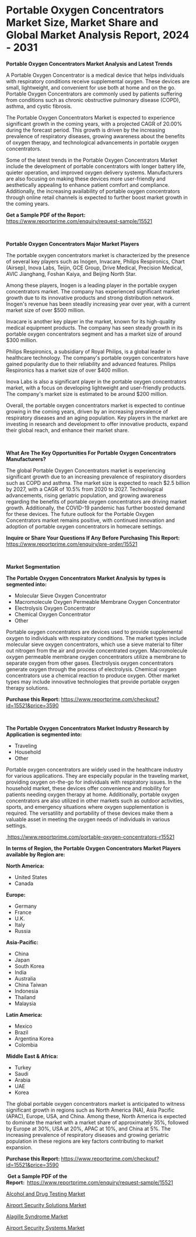 <p><h1>Portable Oxygen Concentrators Market Size, Market Share and Global Market Analysis Report, 2024 - 2031</h1></p><p><strong>Portable Oxygen Concentrators Market Analysis and Latest Trends</strong></p>
<p><p>A Portable Oxygen Concentrator is a medical device that helps individuals with respiratory conditions receive supplemental oxygen. These devices are small, lightweight, and convenient for use both at home and on the go. Portable Oxygen Concentrators are commonly used by patients suffering from conditions such as chronic obstructive pulmonary disease (COPD), asthma, and cystic fibrosis.</p><p>The Portable Oxygen Concentrators Market is expected to experience significant growth in the coming years, with a projected CAGR of 20.00% during the forecast period. This growth is driven by the increasing prevalence of respiratory diseases, growing awareness about the benefits of oxygen therapy, and technological advancements in portable oxygen concentrators. </p><p>Some of the latest trends in the Portable Oxygen Concentrators Market include the development of portable concentrators with longer battery life, quieter operation, and improved oxygen delivery systems. Manufacturers are also focusing on making these devices more user-friendly and aesthetically appealing to enhance patient comfort and compliance. Additionally, the increasing availability of portable oxygen concentrators through online retail channels is expected to further boost market growth in the coming years.</p></p>
<p><strong>Get a Sample PDF of the Report:&nbsp;</strong> <a href="https://www.reportprime.com/enquiry/request-sample/15521">https://www.reportprime.com/enquiry/request-sample/15521</a></p>
<p>&nbsp;</p>
<p><strong>Portable Oxygen Concentrators Major Market Players</strong></p>
<p><p>The portable oxygen concentrators market is characterized by the presence of several key players such as Inogen, Invacare, Philips Respironics, Chart (Airsep), Inova Labs, Teijin, GCE Group, Drive Medical, Precision Medical, AVIC Jianghang, Foshan Kaiya, and Beijing North Star. </p><p>Among these players, Inogen is a leading player in the portable oxygen concentrators market. The company has experienced significant market growth due to its innovative products and strong distribution network. Inogen's revenue has been steadily increasing year over year, with a current market size of over $500 million.</p><p>Invacare is another key player in the market, known for its high-quality medical equipment products. The company has seen steady growth in its portable oxygen concentrators segment and has a market size of around $300 million.</p><p>Philips Respironics, a subsidiary of Royal Philips, is a global leader in healthcare technology. The company's portable oxygen concentrators have gained popularity due to their reliability and advanced features. Philips Respironics has a market size of over $400 million.</p><p>Inova Labs is also a significant player in the portable oxygen concentrators market, with a focus on developing lightweight and user-friendly products. The company's market size is estimated to be around $200 million.</p><p>Overall, the portable oxygen concentrators market is expected to continue growing in the coming years, driven by an increasing prevalence of respiratory diseases and an aging population. Key players in the market are investing in research and development to offer innovative products, expand their global reach, and enhance their market share.</p></p>
<p>&nbsp;</p>
<p><strong>What Are The Key Opportunities For Portable Oxygen Concentrators Manufacturers?</strong></p>
<p><p>The global Portable Oxygen Concentrators market is experiencing significant growth due to an increasing prevalence of respiratory disorders such as COPD and asthma. The market size is expected to reach $2.5 billion by 2027, with a CAGR of 10.5% from 2020 to 2027. Technological advancements, rising geriatric population, and growing awareness regarding the benefits of portable oxygen concentrators are driving market growth. Additionally, the COVID-19 pandemic has further boosted demand for these devices. The future outlook for the Portable Oxygen Concentrators market remains positive, with continued innovation and adoption of portable oxygen concentrators in homecare settings.</p></p>
<p><strong>Inquire or Share Your Questions If Any Before Purchasing This Report:</strong> <a href="https://www.reportprime.com/enquiry/pre-order/15521">https://www.reportprime.com/enquiry/pre-order/15521</a></p>
<p>&nbsp;</p>
<p><strong>Market Segmentation</strong></p>
<p><strong>The Portable Oxygen Concentrators Market Analysis by types is segmented into:</strong></p>
<p><ul><li>Molecular Sieve Oxygen Concentrator</li><li>Macromolecule Oxygen Permeable Membrane Oxygen Concentrator</li><li>Electrolysis Oxygen Concentrator</li><li>Chemical Oxygen Concentrator</li><li>Other</li></ul></p>
<p><p>Portable oxygen concentrators are devices used to provide supplemental oxygen to individuals with respiratory conditions. The market types include molecular sieve oxygen concentrators, which use a sieve material to filter out nitrogen from the air and provide concentrated oxygen. Macromolecule oxygen permeable membrane oxygen concentrators utilize a membrane to separate oxygen from other gases. Electrolysis oxygen concentrators generate oxygen through the process of electrolysis. Chemical oxygen concentrators use a chemical reaction to produce oxygen. Other market types may include innovative technologies that provide portable oxygen therapy solutions.</p></p>
<p><strong>Purchase this Report:&nbsp;</strong><a href="https://www.reportprime.com/checkout?id=15521&price=3590">https://www.reportprime.com/checkout?id=15521&price=3590</a></p>
<p>&nbsp;</p>
<p><strong>The Portable Oxygen Concentrators Market Industry Research by Application is segmented into:</strong></p>
<p><ul><li>Traveling</li><li>Household</li><li>Other</li></ul></p>
<p><p>Portable oxygen concentrators are widely used in the healthcare industry for various applications. They are especially popular in the traveling market, providing oxygen on-the-go for individuals with respiratory issues. In the household market, these devices offer convenience and mobility for patients needing oxygen therapy at home. Additionally, portable oxygen concentrators are also utilized in other markets such as outdoor activities, sports, and emergency situations where oxygen supplementation is required. The versatility and portability of these devices make them a valuable asset in meeting the oxygen needs of individuals in various settings.</p></p>
<p><a href="https://www.reportprime.com/portable-oxygen-concentrators-r15521">&nbsp;https://www.reportprime.com/portable-oxygen-concentrators-r15521</a></p>
<p><strong>In terms of Region, the Portable Oxygen Concentrators Market Players available by Region are:</strong></p>
<p>
    <p> <strong> North America: </strong>
        <ul>
            <li>United States</li>
            <li>Canada</li>
        </ul>
        </p> 
    <p> <strong> Europe: </strong>
        <ul>
            <li>Germany</li>
            <li>France</li>
            <li>U.K.</li>
            <li>Italy</li>
            <li>Russia</li>
        </ul>
        </p> 
    <p> <strong> Asia-Pacific: </strong>
        <ul>
            <li>China</li>
            <li>Japan</li>
            <li>South Korea</li>
            <li>India</li>
            <li>Australia</li>
            <li>China Taiwan</li>
            <li>Indonesia</li>
            <li>Thailand</li>
            <li>Malaysia</li>
        </ul>
        </p> 
    <p> <strong> Latin America: </strong>
        <ul>
            <li>Mexico</li>
            <li>Brazil</li>
            <li>Argentina Korea</li>
            <li>Colombia</li>
        </ul>
        </p> 
    <p> <strong> Middle East & Africa: </strong>
        <ul>
            <li>Turkey</li>
            <li>Saudi</li>
            <li>Arabia</li>
            <li>UAE</li>
            <li>Korea</li>
        </ul>
    </p>
    </p>
<p><p>The global portable oxygen concentrators market is anticipated to witness significant growth in regions such as North America (NA), Asia Pacific (APAC), Europe, USA, and China. Among these, North America is expected to dominate the market with a market share of approximately 35%, followed by Europe at 30%, USA at 20%, APAC at 10%, and China at 5%. The increasing prevalence of respiratory diseases and growing geriatric population in these regions are key factors contributing to market expansion.</p></p>
<p><strong>Purchase this Report: </strong><a href="https://www.reportprime.com/checkout?id=15521&price=3590">https://www.reportprime.com/checkout?id=15521&price=3590</a></p>
<p>&nbsp;<strong>Get a Sample PDF of the Report:&nbsp;&nbsp;</strong><a href="https://www.reportprime.com/enquiry/request-sample/15521">https://www.reportprime.com/enquiry/request-sample/15521</a></p>
<p><strong></strong></p>
<p><p><a href="https://github.com/julian6Skinner/Market-Research-Report-List-1/blob/main/alcohol-and-drug-testing-market.md">Alcohol and Drug Testing Market</a></p><p><a href="https://github.com/JosephWillisbXXgf/Market-Research-Report-List-1/blob/main/airport-security-solutions-market.md">Airport Security Solutions Market</a></p><p><a href="https://github.com/jakobeblake56/Market-Research-Report-List-1/blob/main/alagille-syndrome-market.md">Alagille Syndrome Market</a></p><p><a href="https://github.com/nathandecarvalho/Market-Research-Report-List-4/blob/main/airport-security-systems-market.md">Airport Security Systems Market</a></p></p>